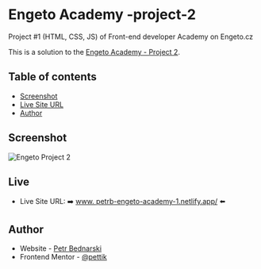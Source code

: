 # Engeto Academy -project-2
Project #1 (HTML, CSS, JS) of Front-end developer Academy on Engeto.cz

This is a solution to the [Engeto Academy - Project 2](https://engeto.cz/webova-akademie/). 
## Table of contents
- [Screenshot](#screenshot)
- [Live Site URL](#live)
- [Author](#author)

## Screenshot
<img src="design/design-preview.jpg" alt="Engeto Project 2">

## Live
- Live Site URL: ➡️ [www. petrb-engeto-academy-1.netlify.app/](https://petrb-engeto-academy-1.netlify.app) ⬅️

## Author

- Website - [Petr Bednarski](https://github.com/pettik)
- Frontend Mentor - [@pettik](https://www.frontendmentor.io/profile/pettik)
